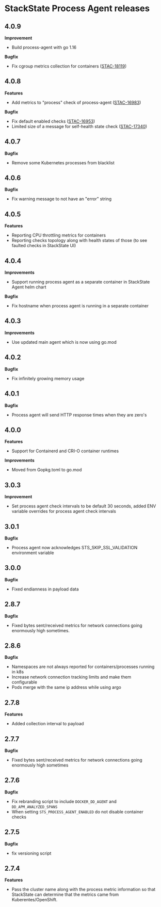 # StackState Process Agent releases

## 4.0.9
**Improvement**
- Build process-agent with go 1.16

**Bugfix**
- Fix cgroup metrics collection for containers ([STAC-18119](https://stackstate.atlassian.net/browse/STAC-18119))

## 4.0.8
**Features**
- Add metrics to "process" check of process-agent ([STAC-16983](https://stackstate.atlassian.net/browse/STAC-16983))

**Bugfix**
- Fix default enabled checks ([STAC-16953](https://stackstate.atlassian.net/browse/STAC-16953))
- Limited size of a message for self-health state check ([STAC-17340](https://stackstate.atlassian.net/browse/STAC-17340))

## 4.0.7
**Bugfix**
- Remove some Kubernetes processes from blacklist

## 4.0.6
**Bugfix**
- Fix warning message to not have an "error" string

## 4.0.5
**Features**
- Reporting CPU throttling metrics for containers
- Reporting checks topology along with health states of those (to see faulted checks in StackState UI)

## 4.0.4
**Improvements**
- Support running process agent as a separate container in StackState Agent helm chart

**Bugfix**
- Fix hostname when process agent is running in a separate container

## 4.0.3
**Improvements**
- Use updated main agent which is now using go.mod

## 4.0.2
**Bugfix**
- Fix infinitely growing memory usage

## 4.0.1
**Bugfix**
- Process agent will send HTTP response times when they are zero's

## 4.0.0
**Features**
- Support for Containerd and CRI-O container runtimes

**Improvements**
- Moved from Gopkg.toml to go.mod

## 3.0.3
**Improvement**
- Set process agent check intervals to be default 30 seconds, added ENV variable overrides for process agent check intervals

## 3.0.1

**Bugfix**
- Process agent now acknowledges STS_SKIP_SSL_VALIDATION environment variable

## 3.0.0

**Bugfix**
- Fixed endianness in payload data

## 2.8.7

**Bugfix**
- Fixed bytes sent/received metrics for network connections going enormously high sometimes. 

## 2.8.6

**Bugfix**
- Namespaces are not always reported for containers/processes running in k8s
- Increase network connection tracking limits and make them configurable 
- Pods merge with the same ip address while using argo 

## 2.7.8

**Features**
- Added collection interval to payload 

## 2.7.7

**Bugfix**
- Fixed bytes sent/received metrics for network connections going enormously high sometimes

## 2.7.6

**Bugfix**
- Fix rebranding script to include `DOCKER_DD_AGENT` and `DD_APM_ANALYZED_SPANS`
- When setting `STS_PROCESS_AGENT_ENABLED` do not disable container checks

## 2.7.5

**Bugfix**
- fix versioning script

## 2.7.4

**Features**
- Pass the cluster name along with the process metric information so that StackState can determine that the metrics came from Kuberentes/OpenShift.
